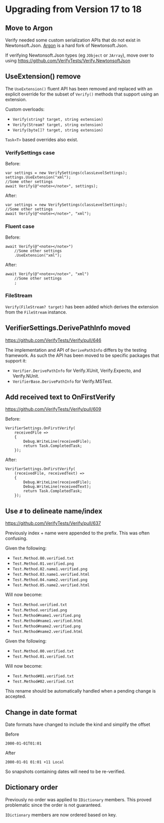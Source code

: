 # Upgrading from Version 17 to 18


## Move to Argon

Verify needed some custom serialization APIs that do not exist in Newtonsoft.Json. [Argon](https://github.com/SimonCropp/Argon) is a hard fork of Newtonsoft.Json.

If verifying Newtonsoft.Json types (eg `JObject` or `JArray`), move over to using https://github.com/VerifyTests/Verify.NewtonsoftJson


## UseExtension() remove

The `UseExtension()` fluent API has been removed and replaced with an explicit override for the subset of `Verify()` methods that support using an extension. 

Custom overloads:

 * `Verify(string? target, string extension)`
 * `Verify(Stream? target, string extension)`
 * `Verify(byte[]? target, string extension)`

`Task<T>` based overrides also exist.


### VerifySettings case

Before:

```
var settings = new VerifySettings(classLevelSettings);
settings.UseExtension("xml");
//Some other settings
await Verify(@"<note></note>", settings);
```

After:

```
var settings = new VerifySettings(classLevelSettings);
//Some other settings
await Verify(@"<note></note>", "xml");
```


### Fluent case

Before:

```
await Verify(@"<note></note>")
    //Some other settings
    .UseExtension("xml");
```

After:

```
await Verify(@"<note></note>", "xml")
    //Some other settings
    ;
```


### FileStream

`Verify(FileStream? target)` has been added which derives the extension from the `FileStream` instance.


## VerifierSettings.DerivePathInfo moved

https://github.com/VerifyTests/Verify/pull/646

The implementation and API of `DerivePathInfo` differs by the testing framework. As such the API has been moved to be specific packages that support it:

 * `Verifier.DerivePathInfo` for Verify.XUnit, Verify.Expecto, and Verify.NUnit.
 * `VerifierBase.DerivePathInfo` for Verify.MSTest.


## Add received text to OnFirstVerify

https://github.com/VerifyTests/Verify/pull/609

Before:

```
VerifierSettings.OnFirstVerify(
    receivedFile =>
    {
        Debug.WriteLine(receivedFile);
        return Task.CompletedTask;
    });
```

After:

```
VerifierSettings.OnFirstVerify(
    (receivedFile, receivedText) =>
    {
        Debug.WriteLine(receivedFile);
        Debug.WriteLine(receivedText);
        return Task.CompletedTask;
    });
```


## Use `#` to delineate name/index

https://github.com/VerifyTests/Verify/pull/637

Previously index + name were appended to the prefix. This was often confusing.

Given the following:

 * `Test.Method.00.verified.txt`
 * `Test.Method.01.verified.png`
 * `Test.Method.02.name1.verified.png`
 * `Test.Method.03.name1.verified.html`
 * `Test.Method.04.name2.verified.png`
 * `Test.Method.05.name2.verified.html`

Will now become:

 * `Test.Method.verified.txt`
 * `Test.Method.verified.png`
 * `Test.Method#name1.verified.png`
 * `Test.Method#name1.verified.html`
 * `Test.Method#name2.verified.png`
 * `Test.Method#name2.verified.html`

Given the following:

 * `Test.Method.00.verified.txt`
 * `Test.Method.01.verified.txt`

Will now become:

 * `Test.Method#01.verified.txt`
 * `Test.Method#02.verified.txt`

This rename should be automatically handled when a pending change is accepted.


## Change in date format

Date formats have changed to include the kind and simplify the offset

Before

```
2000-01-01T01:01
```

After

```
2000-01-01 01:01 +11 Local
```

So snapshots containing dates will need to be re-verified.


## Dictionary order

Previously no order was applied to `IDictionary` members. This proved problematic since the order is not guaranteed.

`IDictionary` members are now ordered based on key.